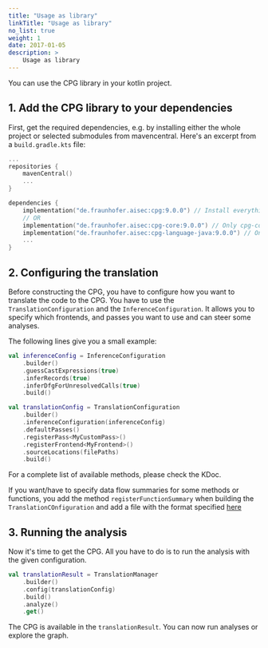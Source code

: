 ```yaml
---
title: "Usage as library"
linkTitle: "Usage as library"
no_list: true
weight: 1
date: 2017-01-05
description: >
    Usage as library
---
```


You can use the CPG library in your kotlin project.

## 1. Add the CPG library to your dependencies

First, get the required dependencies, e.g. by installing either the whole
project or selected submodules from mavencentral.
Here's an excerpt from a `build.gradle.kts` file:
```kotlin
...
repositories {
    mavenCentral()
    ...
}

dependencies {
    implementation("de.fraunhofer.aisec:cpg:9.0.0") // Install everything
    // OR
    implementation("de.fraunhofer.aisec:cpg-core:9.0.0") // Only cpg-core
    implementation("de.fraunhofer.aisec:cpg-language-java:9.0.0") // Only the java language frontend
    ...
}
```

## 2. Configuring the translation

Before constructing the CPG, you have to configure how you want to translate the
code to the CPG. You have to use the `TranslationConfiguration` and the
`InferenceConfiguration`. It allows you to specify which frontends, and passes
you want to use and can steer some analyses. 

The following lines give you a small example:
```kotlin
val inferenceConfig = InferenceConfiguration
    .builder()
    .guessCastExpressions(true)
    .inferRecords(true)
    .inferDfgForUnresolvedCalls(true)
    .build()

val translationConfig = TranslationConfiguration
    .builder()
    .inferenceConfiguration(inferenceConfig)
    .defaultPasses()
    .registerPass<MyCustomPass>()
    .registerFrontend<MyFrontend>()
    .sourceLocations(filePaths)
    .build()
```

For a complete list of available methods, please check the KDoc.

If you want/have to specify data flow summaries for some methods or functions, you add the method `registerFunctionSummary` when building the `TranslationCOnfiguration` and add a file with the format specified [here](../CPG/specs/dfg-function-summaries.md)

## 3. Running the analysis

Now it's time to get the CPG. All you have to do is to run the analysis with the
given configuration.
```kotlin
val translationResult = TranslationManager
    .builder()
    .config(translationConfig)
    .build()
    .analyze()
    .get()
```

The CPG is available in the `translationResult`. You can now run analyses or
explore the graph.

